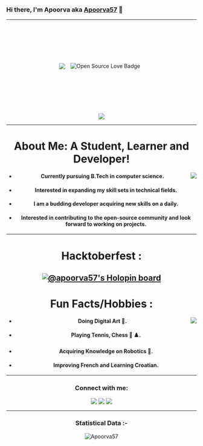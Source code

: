 ### Hi there, I'm Apoorva aka [Apoorva57][website] 👋 
---
<div align="center">
<img align="center" src="https://visitor-badge.glitch.me/badge?page_id=Apoorva57.visitor-badge"/> <img align="center" src="https://badges.frapsoft.com/os/v1/open-source.svg?v=103)" alt="Open Source Love Badge" vspace="100" hspace="10"/> 
<br>
<br>
<img align="center" src="https://github-readme-stats.vercel.app/api?username=Apoorva57&theme=algolia&show_icons=true"(https://github.com/Apoorva57/github-readme-stats)
</div>

---
# About Me: A Student, Learner and Developer!
<img align="right" src="https://user-images.githubusercontent.com/97695341/149590270-7be21eea-6e76-4fbe-96a6-853540d79c60.gif"/>

  
* #### Currently pursuing B.Tech in computer science.
* #### Interested in expanding my skill sets in technical fields.
* #### I am a budding developer acquiring new skills on a daily. 
* #### Interested in contributing to the open-source community and look forward to working on projects. 
--- 
# Hacktoberfest :
[![@apoorva57's Holopin board](https://holopin.me/apoorva57)](https://holopin.io/@apoorva57)
--- 
# Fun Facts/Hobbies :
<img align="right" src="https://user-images.githubusercontent.com/97695341/149574638-bdef4f80-0d1c-4b75-8a27-cbb69e55211f.gif"/>

* #### Doing Digital Art :art:.
* #### Playing Tennis, Chess :tennis: :chess_pawn:.
* #### Acquiring Knowledge on Robotics :robot:.
* #### Improving French and Learning Croatian.

---

### Connect with me:

<a href="https://www.linkedin.com/in/apoorva-singh-1b536222b/"><img src= "https://img.shields.io/badge/linkedin-%230077B5.svg?&style=for-the-badge&logo=linkedin&logoColor=white"></a>  <a href="https://github.com/Apoorva57"><img src= "https://user-images.githubusercontent.com/97695341/149578997-318cd2cb-4217-4ebc-b7f2-00b662cb46d5.jpg"></a>  <a href="https://www.instagram.com/apoorva_.s/?hl=en"><img src= "https://user-images.githubusercontent.com/97695341/149578635-d94bf70e-3582-4cac-b75e-c976218b1247.jpg"></a>

  
[website]: https://github.com/Apoorva57
[instagram]: https://www.instagram.com/apoorva_.s/?hl=en
[linkedin]: https://www.linkedin.com/in/apoorva-singh-1b536222b

---
<h3>Statistical Data :-</h3>
<p><img align="center"
src="https://github-readme-stats.vercel.app/api/top-langs?username=Apoorva57&show_icons=true&locale=en&bg_color=0d1117&text_color=ffffff&layout=compact"
alt="Apoorva57" 
bg_color=#808080/></p>
